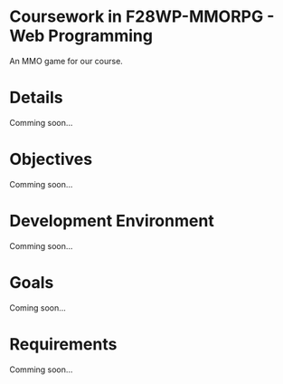 # Coursework in F28WP-MMORPG - Web Programming

An MMO game for our course.

# Details
Comming soon...

# Objectives
Comming soon...

# Development Environment 
Comming soon...

# Goals
Coming soon...

# Requirements
Comming soon...

